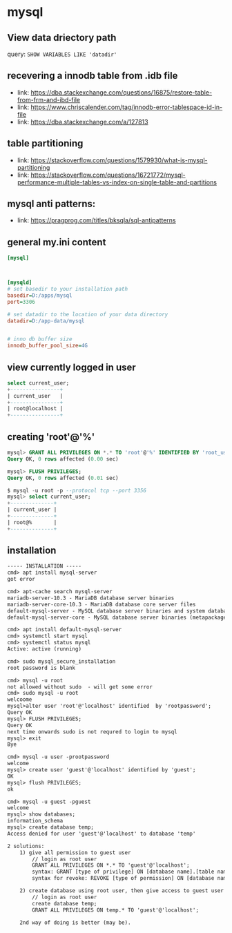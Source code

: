 # mysql


## View data driectory path
query: `SHOW VARIABLES LIKE 'datadir'`


## recevering a innodb table from .idb file
- link: https://dba.stackexchange.com/questions/16875/restore-table-from-frm-and-ibd-file
- link: https://www.chriscalender.com/tag/innodb-error-tablespace-id-in-file
- link: https://dba.stackexchange.com/a/127813

## table partitioning
- link: https://stackoverflow.com/questions/1579930/what-is-mysql-partitioning
- link: https://stackoverflow.com/questions/16721772/mysql-performance-multiple-tables-vs-index-on-single-table-and-partitions

## mysql anti patterns:
- link: https://pragprog.com/titles/bksqla/sql-antipatterns





## general my.ini content
```ini
[mysql]



[mysqld]
# set basedir to your installation path
basedir=D:/apps/mysql
port=3306

# set datadir to the location of your data directory
datadir=D:/app-data/mysql


# inno db buffer size
innodb_buffer_pool_size=4G
```


## view currently logged in user
```sql
select current_user;
+----------------+
| current_user   |
+----------------+
| root@localhost |
+----------------+
```




## creating 'root'@'%'
```sql
mysql> GRANT ALL PRIVILEGES ON *.* TO 'root'@'%' IDENTIFIED BY 'root_user_password';
Query OK, 0 rows affected (0.00 sec)

mysql> FLUSH PRIVILEGES;
Query OK, 0 rows affected (0.01 sec)

$ mysql -u root -p --protocol tcp --port 3356
mysql> select current_user;
+--------------+
| current_user |
+--------------+
| root@%       |
+--------------+
```




## installation
```txt
----- INSTALLATION -----
cmd> apt install mysql-server
got error

cmd> apt-cache search mysql-server
mariadb-server-10.3 - MariaDB database server binaries
mariadb-server-core-10.3 - MariaDB database core server files
default-mysql-server - MySQL database server binaries and system database setup (metapackage)
default-mysql-server-core - MySQL database server binaries (metapackage)

cmd> apt install default-mysql-server
cmd> systemctl start mysql
cmd> systemctl status mysql
Active: active (running)

cmd> sudo mysql_secure_installation
root password is blank

cmd> mysql -u root
not allowed without sudo  - will get some error
cmd> sudo mysql -u root
welcoome
mysql>alter user 'root'@'localhost' identified  by 'rootpassword';
Query OK
mysql> FLUSH PRIVILEGES;
Query OK
next time onwards sudo is not requred to login to mysql
mysql> exit
Bye

cmd> mysql -u user -prootpassword
welcome
mysql> create user 'guest'@'localhost' identified by 'guest';
OK
mysql> flush PRIVILEGES;
ok

cmd> mysql -u guest -pguest
welcome
mysql> show databases;
information_schema
mysql> create database temp;
Access denied for user 'guest'@'localhost' to database 'temp'

2 solutions:
	1) give all permission to guest user
		// login as root user
		GRANT ALL PRIVILEGES ON *.* TO 'guest'@'localhost';
		syntax: GRANT [type of privilege] ON [database name].[table name] TO '[username]'@'localhost';
		syntax for revoke: REVOKE [type of permission] ON [database name].[table name] FROM '[username]'@'localhost';

	2) create database using root user, then give access to guest user
		// login as root user
		create database temp;
		GRANT ALL PRIVILEGES ON temp.* TO 'guest'@'localhost';
	
	2nd way of doing is better (may be).
```












